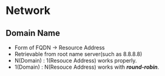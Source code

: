 # Network

## Domain Name
- Form of FQDN -> Resource Address
- Retrievable from root name server(such as 8.8.8.8)
- N(Domain) : 1(Resouce Address) works properly.
- 1(Domain) : N(Resouce Address) works with **_round-robin_**.
